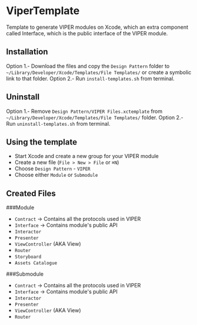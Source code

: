 # ViperTemplate
Template to generate VIPER modules on Xcode, which an extra component called Interface, which is the public interface of the VIPER module.

## Installation
Option 1.- Download the files and copy the `Design Pattern` folder to `~/Library/Developer/Xcode/Templates/File Templates/` or create a symbolic link to that folder.
Option 2.- Run `install-templates.sh` from terminal. 

## Uninstall
Option 1.- Remove `Design Pattern/VIPER Files.xctemplate` from `~/Library/Developer/Xcode/Templates/File Templates/` folder.
Option 2.- Run `uninstall-templates.sh` from terminal.

## Using the template
- Start Xcode and create a new group for your VIPER module
- Create a new file (`File > New > File` or `⌘N`)
- Choose `Design Pattern` - `VIPER` 
- Choose either `Module` or `Submodule`

## Created Files

###Module
- `Contract` -> Contains all the protocols used in VIPER
- `Interface` -> Contains module's public API
- `Interactor`
- `Presenter`
- `ViewController` (AKA View)
- `Router`
- `Storyboard`
- `Assets Catalogue`

###Submodule
- `Contract` -> Contains all the protocols used in VIPER
- `Interface` -> Contains module's public API
- `Interactor`
- `Presenter`
- `ViewController` (AKA View)
- `Router`
